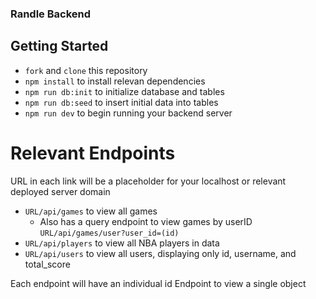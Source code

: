 ### Randle Backend

## Getting Started

- `fork` and `clone` this repository
- `npm install`  to install relevan dependencies
- `npm run db:init` to initialize database and tables
- `npm run db:seed` to insert initial data into tables
- `npm run dev` to begin running your backend server

# Relevant Endpoints

URL in each link will be a placeholder for your localhost or relevant deployed server domain

- `URL/api/games` to view all games
    - Also has a query endpoint to view games by userID `URL/api/games/user?user_id=(id)`
- `URL/api/players` to view all NBA players in data
- `URL/api/users` to view all users, displaying only id, username, and total_score

Each endpoint will have an individual id Endpoint to view a single object
